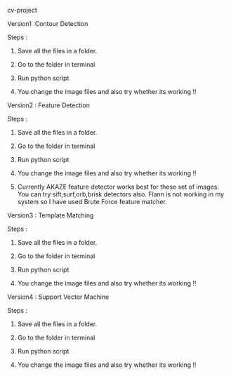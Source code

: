 cv-project

Version1 :Contour Detection

Steps :

1. Save all the files in a folder.

2. Go to the folder in terminal

3. Run python script

4. You change the image files and also try whether its working !!

Version2 : Feature Detection

Steps :

1. Save all the files in a folder.

2. Go to the folder in terminal

3. Run python script

4. You change the image files and also try whether its working !!

5. Currently AKAZE feature detector works best for these set of images. You can try sift,surf,orb,brisk detectors also. Flann is not working in my system so I have used Brute Force feature matcher.


Version3 : Template Matching

Steps :

1. Save all the files in a folder.

2. Go to the folder in terminal

3. Run python script

4. You change the image files and also try whether its working !!

Version4 : Support Vector Machine

Steps :

1. Save all the files in a folder.

2. Go to the folder in terminal

3. Run python script

4. You change the image files and also try whether its working !!
